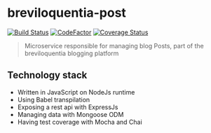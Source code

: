 # breviloquentia-post

[![Build Status](https://travis-ci.org/xasdx/breviloquentia-post.svg?branch=master)](https://travis-ci.org/xasdx/breviloquentia-post) [![CodeFactor](https://www.codefactor.io/repository/github/xasdx/breviloquentia-post/badge)](https://www.codefactor.io/repository/github/xasdx/breviloquentia-post) [![Coverage Status](https://coveralls.io/repos/github/xasdx/breviloquentia-post/badge.svg)](https://coveralls.io/github/xasdx/breviloquentia-post)

> Microservice responsible for managing blog Posts, part of the breviloquentia blogging platform

## Technology stack

+ Written in JavaScript on NodeJs runtime
+ Using Babel transpilation
+ Exposing a rest api with ExpressJs
+ Managing data with Mongoose ODM
+ Having test coverage with Mocha and Chai
